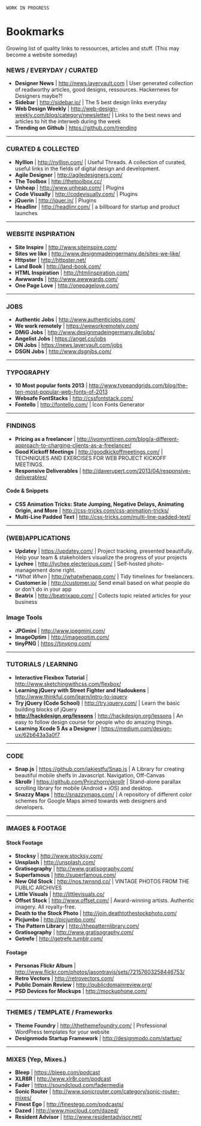 `WORK IN PROGRESS`
# Bookmarks
Growing list of quality links to ressources, articles and stuff. (This may become a website someday)



### NEWS / EVERYDAY / CURATED

+ **Designer News** | http://news.layervault.com | User generated collection of readworthy articles, good designs, ressources. Hackernews for Designers maybe?!
+ **Sidebar** | http://sidebar.io/ | The 5 best design links everyday
+ **Web Design Weekly** | http://web-design-weekly.com/blog/category/newsletter/ | Links to the best news and articles to hit the interweb during the week
+ **Trending on Github** | https://github.com/trending

---

### CURATED & COLLECTED
+ **Nylllon** | http://nylllon.com/ | Useful Threads. A collection of curated, useful links in the fields of digital design and development.
+ **Agile Designer** | http://agiledesigners.com/
+ **The Toolbox** | http://thetoolbox.cc/
+ **Unheap** | http://www.unheap.com/ | Plugins
+ **Code Visually** | http://codevisually.com/ | Plugins
+ **jQuerin** | http://jquer.in/ | Plugins
+ **Headlinr** | http://headlinr.com/ | a billboard for startup and product launches

---

### WEBSITE INSPIRATION

+ **Site Inspire** | http://www.siteinspire.com/
+ **Sites we like** | http://www.designmadeingermany.de/sites-we-like/
+ **Httpster** | http://httpster.net/
+ **Land Book** | http://land-book.com/
+ **HTML Inspiration** | http://htmlinspiration.com/
+ **Awwwards** | http://www.awwwards.com/
+ **One Page Love** | http://onepagelove.com/

---

### JOBS

+ **Authentic Jobs** | http://www.authenticjobs.com/
+ **We work remotely** | https://weworkremotely.com/
+ **DMiG Jobs** | http://www.designmadeingermany.de/jobs/
+ **Angelist Jobs** | https://angel.co/jobs
+ **DN Jobs** | https://news.layervault.com/jobs
+ **DSGN Jobs** | http://www.dsgnjbs.com/

---

### TYPOGRAPHY
+ **10 Most popular fonts 2013** | http://www.typeandgrids.com/blog/the-ten-most-popular-web-fonts-of-2013
+ **Websafe FontStacks** | http://cssfontstack.com/
+ **Fontello** | http://fontello.com/ | Icon Fonts Generator

---

### FINDINGS

+ **Pricing as a freelancer** | http://ivomynttinen.com/blog/a-different-approach-to-charging-clients-as-a-freelancer/
+ **Good Kickoff Meetings** | http://goodkickoffmeetings.com/ | TECHNIQUES AND EXERCISES FOR WEB PROJECT KICKOFF MEETINGS.
+ **Responsive Deliverables** | http://daverupert.com/2013/04/responsive-deliverables/

#### Code & Snippets
+ **CSS Animation Tricks: State Jumping, Negative Delays, Animating Origin, and More** | http://css-tricks.com/css-animation-tricks/
+ **Multi-Line Padded Text** | http://css-tricks.com/multi-line-padded-text/

---

### (WEB)APPLICATIONS

+ **Updatey** | https://updatey.com/ | Project tracking, presented beautifully. Help your team & stakeholders visualize the progress of your projects
+ **Lychee** | http://lychee.electerious.com/ | Self-hosted photo-management done right.
+ **What When* | http://whatwhenapp.com/ | Tidy timelines for freelancers.
+ **Customer.io** | http://customer.io/ Send email based on what people do or don't do in your app
+ **Beatrix** | http://beatrixapp.com/ | Collects topic related articles for your business

### Image Tools
+ **JPGmini** | http://www.jpegmini.com/
+ **ImageOptim** | http://imageoptim.com/
+ **tinyPNG** | https://tinypng.com/

---

### TUTORIALS / LEARNING
+ **Interactive Flexbox Tutorial** | http://www.sketchingwithcss.com/flexbox/
+ **Learning jQuery with Street Fighter and Hadoukens** | http://www.thinkful.com/learn/intro-to-jquery
+ **Try jQuery (Code School)** | http://try.jquery.com/ | Learn the basic building blocks of jQuery
+ **http://hackdesign.org/lessons** | http://hackdesign.org/lessons | An easy to follow design course for people who do amazing things.
+ **Learning Xcode 5 As a Designer** | https://medium.com/design-ux/62b643a3a0f7

---

### CODE
+ **Snap.js** | https://github.com/jakiestfu/Snap.js | A Library for creating beautiful mobile shelfs in Javascript. Navigation, Off-Canvas
+ **Skrollr** | https://github.com/Prinzhorn/skrollr | Stand-alone parallax scrolling library for mobile (Android + iOS) and desktop.
+ **Snazzy Maps** | http://snazzymaps.com/ | A repository of different color schemes for Google Maps aimed towards web designers and developers.

---

### IMAGES & FOOTAGE

#### Stock Footage
+ **Stocksy** | http://www.stocksy.com/
+ **Unsplash** | http://unsplash.com/
+ **Gratisography** | http://www.gratisography.com/
+ **Superfamous** | http://superfamous.com/
+ **New Old Stock** | http://nos.twnsnd.co/ | VINTAGE PHOTOS FROM THE PUBLIC ARCHIVES
+ **Little Visuals** | http://littlevisuals.co/
+ **Offset Stock** | http://www.offset.com/ | Award-winning artists. Authentic imagery. All royalty-free.
+ **Death to the Stock Photo** | http://join.deathtothestockphoto.com/
+ **Picjumbo** | http://picjumbo.com/
+ **The Pattern Library** | http://thepatternlibrary.com/
+ **Gratisography** | http://www.gratisography.com/
+ **Getrefe** | http://getrefe.tumblr.com/

#### Footage
+ **Personas Flickr Album** | http://www.flickr.com/photos/jasontravis/sets/72157603258446753/
+ **Retro Vectors** | http://retrovectors.com/
+ **Public Domain Review** | http://publicdomainreview.org/
+  **PSD Devices for Mockups** | http://mockuphone.com/

---

### THEMES / TEMPLATE / Frameworks
+ **Theme Foundry** | http://thethemefoundry.com/ | Professional WordPress templates for your website
+ **Designmodo Startup Framework** | http://designmodo.com/startup/

---

### MIXES (Yep, Mixes.)

+ **Bleep** | https://bleep.com/podcast
+ **XLR8R** | http://www.xlr8r.com/podcast
+ **Fader** | https://soundcloud.com/fadermedia
+ **Sonic Router** | http://www.sonicrouter.com/category/sonic-router-mixes/
+ **Finest Ego** | http://finestego.com/podcasts/
+ **Dazed** | http://www.mixcloud.com/dazed/
+ **Resident Advisor** | http://www.residentadvisor.net/
